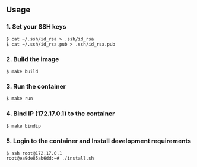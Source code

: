 ## Usage


### 1. Set your SSH keys

    $ cat ~/.ssh/id_rsa > .ssh/id_rsa
    $ cat ~/.ssh/id_rsa.pub > .ssh/id_rsa.pub

### 2. Build the image

    $ make build

### 3. Run the container

    $ make run

### 4. Bind IP (172.17.0.1) to the container

    $ make bindip

### 5. Login to the container and Install development requirements

    $ ssh root@172.17.0.1
    root@ea9de85ab6dd:~# ./install.sh
